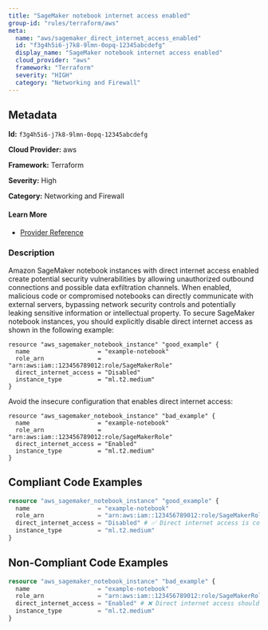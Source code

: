 ```yaml
---
title: "SageMaker notebook internet access enabled"
group-id: "rules/terraform/aws"
meta:
  name: "aws/sagemaker_direct_internet_access_enabled"
  id: "f3g4h5i6-j7k8-9lmn-0opq-12345abcdefg"
  display_name: "SageMaker notebook internet access enabled"
  cloud_provider: "aws"
  framework: "Terraform"
  severity: "HIGH"
  category: "Networking and Firewall"
---
```

## Metadata

**Id:** `f3g4h5i6-j7k8-9lmn-0opq-12345abcdefg`

**Cloud Provider:** aws

**Framework:** Terraform

**Severity:** High

**Category:** Networking and Firewall

#### Learn More

 - [Provider Reference](https://registry.terraform.io/providers/hashicorp/aws/latest/docs/resources/sagemaker_notebook_instance#direct_internet_access)

### Description

 Amazon SageMaker notebook instances with direct internet access enabled create potential security vulnerabilities by allowing unauthorized outbound connections and possible data exfiltration channels. When enabled, malicious code or compromised notebooks can directly communicate with external servers, bypassing network security controls and potentially leaking sensitive information or intellectual property. To secure SageMaker notebook instances, you should explicitly disable direct internet access as shown in the following example:

```hcl
resource "aws_sagemaker_notebook_instance" "good_example" {
  name                   = "example-notebook"
  role_arn               = "arn:aws:iam::123456789012:role/SageMakerRole"
  direct_internet_access = "Disabled"
  instance_type          = "ml.t2.medium"
}
```

Avoid the insecure configuration that enables direct internet access:

```hcl
resource "aws_sagemaker_notebook_instance" "bad_example" {
  name                   = "example-notebook"
  role_arn               = "arn:aws:iam::123456789012:role/SageMakerRole"
  direct_internet_access = "Enabled" 
  instance_type          = "ml.t2.medium"
}
```


## Compliant Code Examples
```terraform
resource "aws_sagemaker_notebook_instance" "good_example" {
  name                   = "example-notebook"
  role_arn               = "arn:aws:iam::123456789012:role/SageMakerRole"
  direct_internet_access = "Disabled" # ✅ Direct internet access is correctly disabled
  instance_type          = "ml.t2.medium"
}

```
## Non-Compliant Code Examples
```terraform
resource "aws_sagemaker_notebook_instance" "bad_example" {
  name                   = "example-notebook"
  role_arn               = "arn:aws:iam::123456789012:role/SageMakerRole"
  direct_internet_access = "Enabled" # ❌ Direct internet access should be disabled
  instance_type          = "ml.t2.medium"
}

```